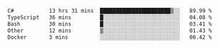 <!--START_SECTION:waka-->

```txt
C#           13 hrs 31 mins  ██████████████████████▒░░   89.99 %
TypeScript   36 mins         █░░░░░░░░░░░░░░░░░░░░░░░░   04.08 %
Bash         30 mins         █░░░░░░░░░░░░░░░░░░░░░░░░   03.41 %
Other        12 mins         ▒░░░░░░░░░░░░░░░░░░░░░░░░   01.43 %
Docker       3 mins          ░░░░░░░░░░░░░░░░░░░░░░░░░   00.42 %
```

<!--END_SECTION:waka-->